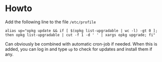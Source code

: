 
# Howto

Add the following line to the file `/etc/profile`

```
alias up="opkg update && if [ $(opkg list-upgradable | wc -l) -gt 0 ]; then opkg list-upgradable | cut -f 1 -d ' ' | xargs opkg upgrade; fi"
```

Can obviously be combined with automatic cron-job if needed.
When this is added, you can log in and type `up` to check for updates and install them if any.